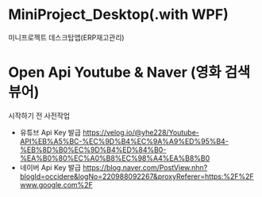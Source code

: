 # MiniProject_Desktop(.with WPF)
미니프로젝트 데스크탑앱(ERP재고관리)

# Open Api Youtube & Naver (영화 검색 뷰어)
시작하기 전 사전작업
- 유튜브 Api Key 발급
https://velog.io/@yhe228/Youtube-API%EB%A5%BC-%EC%9D%B4%EC%9A%A9%ED%95%B4-%EB%8D%B0%EC%9D%B4%ED%84%B0-%EA%B0%80%EC%A0%B8%EC%98%A4%EA%B8%B0
- 네이버 Api Key 발급
https://blog.naver.com/PostView.nhn?blogId=occidere&logNo=220988092267&proxyReferer=https:%2F%2Fwww.google.com%2F
